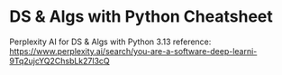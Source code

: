 # DS & Algs with Python Cheatsheet

Perplexity AI for DS & Algs with Python 3.13 reference: https://www.perplexity.ai/search/you-are-a-software-deep-learni-9Tq2ujcYQ2ChsbLk27l3cQ
